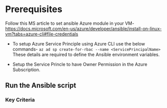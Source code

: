 # Prerequisites 

Follow this MS article to set ansible Azure module in your VM- https://docs.microsoft.com/en-us/azure/developer/ansible/install-on-linux-vm?tabs=azure-cli#file-credentials 

- To setup Azure Service Principle using Azure CLI use the below commands- 
  `az ad sp create-for-rbac --name <ServicePrincipalName>`
  These details are required to define the Ansible environment variables.

- Setup the Service Princle to have Owner Permission in the Azure Subscription. 


## Run the Ansible script 

### Key Criteria

